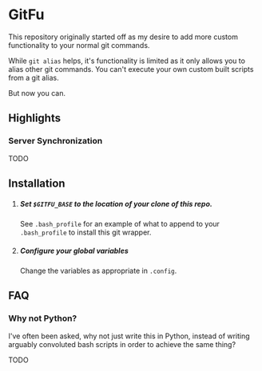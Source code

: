 # GitFu

This repository originally started off as my desire to add more custom functionality to your normal git commands.

While `git alias` helps, it's functionality is limited as it only allows you to alias other git commands. You can't execute your own custom built scripts from a git alias.

But now you can.

## Highlights

### Server Synchronization

TODO

## Installation

1. ##### Set `$GITFU_BASE` to the location of your clone of this repo.
   
   See `.bash_profile` for an example of what to append to your
   `.bash_profile` to install this git wrapper.

2. ##### Configure your global variables

   Change the variables as appropriate in `.config`.


## FAQ

### Why not Python?

I've often been asked, why not just write this in Python, instead of writing arguably convoluted bash scripts in order to achieve the same thing?

TODO
